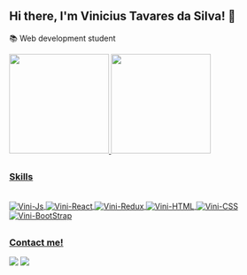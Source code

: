 ## Hi there, I'm Vinicius Tavares da Silva! 👋
📚 Web development student

 <div>
  <a href="https://github.com/Vinicius-Tavares-Silva">
  <img height="180em" src="https://github-readme-stats.vercel.app/api?username=Vinicius-Tavares-Silva&show_icons=true&theme=react&include_all_commits=true&count_private=true"/>
  <img height="180em" src="https://github-readme-stats.vercel.app/api/top-langs/?username=Vinicius-Tavares-Silva&layout=compact&langs_count=7&theme=react"/>
</div>
  
##
  ### Skills
<div style="display: inline_block"><br>
  <img align="center" alt="Vini-Js" src="https://img.shields.io/badge/JavaScript-323330?style=for-the-badge&logo=javascript&logoColor=F7DF1E">
  <img align="center" alt="Vini-React" src="https://img.shields.io/badge/React-20232A?style=for-the-badge&logo=react&logoColor=61DAFB">
  <img align="center" alt="Vini-Redux" src="https://img.shields.io/badge/Redux-593D88?style=for-the-badge&logo=redux&logoColor=white">
  <img align="center" alt="Vini-HTML" src="https://img.shields.io/badge/HTML5-E34F26?style=for-the-badge&logo=html5&logoColor=white">
  <img align="center" alt="Vini-CSS" src="https://img.shields.io/badge/CSS3-1572B6?style=for-the-badge&logo=css3&logoColor=white">
  <img align="center" alt="Vini-BootStrap" src="https://img.shields.io/badge/Bootstrap-563D7C?style=for-the-badge&logo=bootstrap&logoColor=white">
</div>
  
##

 ### Contact me!
<div> 
  <a href = "mailto:vini_tavares10@hotmail.com"><img src="https://img.shields.io/badge/Microsoft_Outlook-0078D4?style=for-the-badge&logo=microsoft-outlook&logoColor=white" target="_blank"></a>
  <a href="https://www.linkedin.com/in/vin%C3%ADcius-tavares-da-silva/" target="_blank"><img src="https://img.shields.io/badge/-LinkedIn-%230077B5?style=for-the-badge&logo=linkedin&logoColor=white" target="_blank"></a> 
</div>
